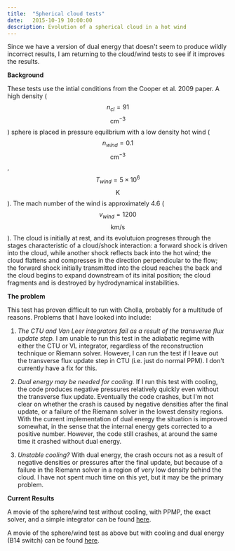 ```yaml
---
title:  "Spherical cloud tests"
date:   2015-10-19 10:00:00
description: Evolution of a spherical cloud in a hot wind 
---
```


Since we have a version of dual energy that doesn't 
seem to produce wildly incorrect results, I am returning to 
the cloud/wind tests to see if it improves the results.

**Background**

These tests use the intial conditions from the Cooper et al. 2009 
paper. A high density ($$n_{cl} = 91$$ $$\mathrm{cm}^{-3}$$) sphere is placed in pressure equilbrium 
with a low density hot wind ($$n_{wind} = 0.1$$ $$\mathrm{cm}^{-3}$$, $$T_{wind} = 5 \times 10^6$$ $$\mathrm{K}$$). 
The mach number of the wind is approximately 4.6 ($$v_{wind} = 1200$$ $$\mathrm{km/s}$$). The cloud is 
initially at rest, and its evolutuion progreses through the stages characteristic of a 
cloud/shock interaction: a forward shock is driven into the cloud, while another shock reflects back 
into the hot wind; the cloud flattens and compresses in the direction perpendicular to the flow; 
the forward shock initially transmitted into the 
cloud reaches the back and the cloud begins to expand downstream of its inital position; the cloud 
fragments and is destroyed by hydrodynamical instabilities.

**The problem**

This test has proven difficult to run with Cholla, probably for a multitude of reasons. 
Problems that I have looked into include:

1) *The CTU and Van Leer integrators fail as a result of the transverse flux update 
step.* I am unable to run this test in the adiabatic regime with either the CTU or VL integrator,
regardless of the reconstruction technique or Riemann solver. However, I can run the test if I 
leave out the transverse flux update step in CTU (i.e. just do normal PPM). I don't currently 
have a fix for this.

2) *Dual energy may be needed for cooling.* If I run this test with cooling, the code produces negative
pressures relatively quickly even without the transverse flux update. Eventually the code crashes, but 
I'm not clear on whether the crash is caused by negative densities after the final update, or a 
failure of the Riemann solver in the lowest density regions. With the current implementation of dual energy 
the situation is improved somewhat, in the sense that the internal energy gets corrected to a positive 
number. However, the code still crashes, at around the same time it crashed without dual energy.

3) *Unstable cooling?* With dual energy, the crash occurs not as a result of negative densities or 
pressures after the final update, but because of a failure in the Riemann solver in a region 
of very low density behind the cloud. I have not spent much time on this yet, but it may be the 
primary problem.

**Current Results**

A movie of the sphere/wind test without cooling, with PPMP, the exact solver, and a simple
integrator can be found <a href="http://brown.as.arizona.edu/~evan/temp/sphere_wind_nocool.mov">here</a>.

A movie of the sphere/wind test as above but with cooling and dual energy (B14 switch) 
can be found <a href="http://brown.as.arizona.edu/~evan/temp/sphere_wind_wcool.mov">here</a>.

